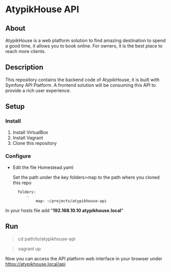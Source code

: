 # AtypikHouse API

## About
AtypikHouse is a web platform solution to find amazing destination to spend a good time, it allows you to book online. For owners, it is the best place to reach more clients.

## Description
This repository contains the backend code of AtypikHouse, it is built with Symfony API Platform. A frontend solution will be consuming this API to provide a rich user experience.

## Setup

### Install
1. Install VirtualBox
2. Install Vagrant
3. Clone this repository

### Configure
- Edit the file Homestead.yaml

    Set the path under the key folders>map to the path where you cloned this repo
    
        folders:
            -
                map: ~/projects/atypikhouse-api

In your hosts file add "**192.168.10.10 atypikhouse.local**"

## Run
> cd path/to/atypikhouse-api

> vagrant up

Now you can access the API platform web interface in your browser under
https://atypikhouse.local/api
